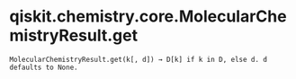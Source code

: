 # qiskit.chemistry.core.MolecularChemistryResult.get

`MolecularChemistryResult.get(k[, d]) → D[k] if k in D, else d. d defaults to None.`
